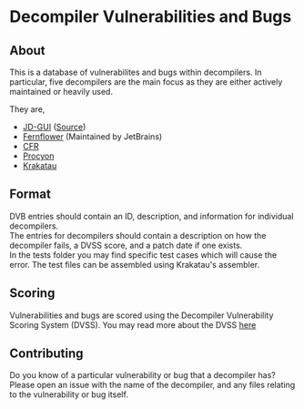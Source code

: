 # Decompiler Vulnerabilities and Bugs

## About

This is a database of vulnerabilites and bugs within decompilers. In particular, five decompilers are the main focus as they are either actively maintained or heavily used.

They are,

* [JD-GUI](http://jd.benow.ca/) ([Source](https://github.com/java-decompiler/jd-gui))
* [Fernflower](https://github.com/JetBrains/intellij-community/tree/master/plugins/java-decompiler/) (Maintained by JetBrains)
* [CFR](http://www.benf.org/other/cfr/)
* [Procyon](https://bitbucket.org/mstrobel/procyon/)
* [Krakatau](https://github.com/Storyyeller/Krakatau)

## Format

DVB entries should contain an ID, description, and information for individual decompilers.  
The entries for decompilers should contain a description on how the decompiler fails, a DVSS score, and a patch date if one exists.  
In the tests folder you may find specific test cases which will cause the error. The test files can be assembled using Krakatau's assembler.  

## Scoring

Vulnerabilities and bugs are scored using the Decompiler Vulnerability Scoring System (DVSS). You may read more about the DVSS [here](https://github.com/helios-decompiler/decompiler-vulnerabilities-and-bugs/wiki/DVSS)

## Contributing

Do you know of a particular vulnerability or bug that a decompiler has? Please open an issue with the name of the decompiler, and any files relating to the vulnerability or bug itself.